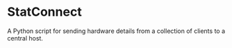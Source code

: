# StatConnect
A Python script for sending hardware details from a collection of clients to a central host.
